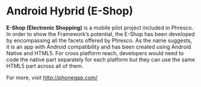 Android Hybrid (E-Shop)
====================

<b>E-Shop (Electronic Shopping)</b> is a mobile pilot project included in Phresco. In order to show the Framework’s potential, 
the E-Shop has been developed by encompassing all the facets offered by Phresco. As the name suggests, 
it is an app with Android compatibility and has been created using Android Native and HTML5. For cross platform reach, 
developers would need to code the native part separately for each platform but they can use the same HTML5 part across all of them.

For more, visit http://phonegap.com/
